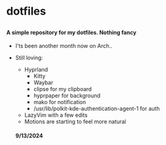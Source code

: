 # dotfiles

##

###

#### A simple repository for my dotfiles. Nothing fancy

- I'ts been another month now on Arch..
- Still loving:
  - Hyprland
    - Kitty
    - Waybar
    - clipse for my clipboard
    - hyprpaper for background
    - mako for notification
    - /usr/lib/polkit-kde-authentication-agent-1 for auth
  - LazyVim with a few edits
  - Motions are starting to feel more natural

  #### 9/13/2024

